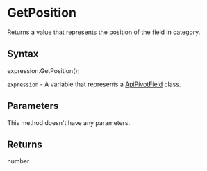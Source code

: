 # GetPosition

Returns a value that represents the position of the field in category.

## Syntax

expression.GetPosition();

`expression` - A variable that represents a [ApiPivotField](../ApiPivotField.md) class.

## Parameters

This method doesn't have any parameters.

## Returns

number